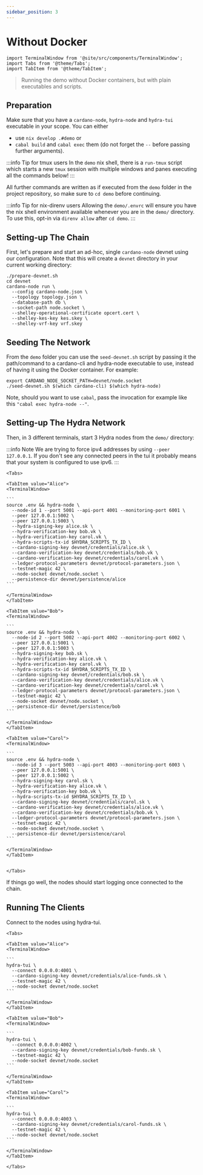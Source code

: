 ```yaml
---
sidebar_position: 3
---
```


# Without Docker

```mdx-code-block
import TerminalWindow from '@site/src/components/TerminalWindow';
import Tabs from '@theme/Tabs';
import TabItem from '@theme/TabItem';
```

> Running the demo without Docker containers, but with plain executables and scripts.

## Preparation

Make sure that you have a `cardano-node`, `hydra-node` and `hydra-tui` executable in your scope. You can either

- use `nix develop .#demo` or
- `cabal build` and `cabal exec` them (do not forget the `--` before passing further arguments).

:::info Tip for tmux users
In the `demo` nix shell, there is a `run-tmux` script which starts a new `tmux` session with multiple windows and panes executing all the commands below!
:::

All further commands are written as if executed from the `demo` folder in the project repository, so make sure to `cd demo` before continuing.

:::info Tip for nix-direnv users
Allowing the `demo/.envrc` will ensure you have the nix shell environment available whenever you are in the `demo/` directory. To use this, opt-in via `direnv allow` after `cd demo`.
:::

## Setting-up The Chain

First, let's prepare and start an ad-hoc, single `cardano-node` devnet using our configuration. Note that this will create a `devnet` directory in your current working directory:

<TerminalWindow>

```
./prepare-devnet.sh
cd devnet
cardano-node run \
  --config cardano-node.json \
  --topology topology.json \
  --database-path db \
  --socket-path node.socket \
  --shelley-operational-certificate opcert.cert \
  --shelley-kes-key kes.skey \
  --shelley-vrf-key vrf.skey
```

</TerminalWindow>

## Seeding The Network

From the `demo` folder you can use the `seed-devnet.sh` script by passing it the path/command to a cardano-cli and hydra-node executable to use, instead of having it using the Docker container. For example:

<TerminalWindow>

```
export CARDANO_NODE_SOCKET_PATH=devnet/node.socket
./seed-devnet.sh $(which cardano-cli) $(which hydra-node)
```

</TerminalWindow>

Note, should you want to use `cabal`, pass the invocation for example like this `"cabal exec hydra-node --"`.

## Setting-up The Hydra Network

Then, in 3 different terminals, start 3 Hydra nodes from the `demo/` directory:

:::info Note
We are trying to force ipv4 addresses by using `--peer 127.0.0.1`.
If you don't see any connected peers in the tui it probably means that your system is configured to use ipv6.
:::

````mdx-code-block
<Tabs>

<TabItem value="Alice">
<TerminalWindow>

```
source .env && hydra-node \
  --node-id 1 --port 5001 --api-port 4001 --monitoring-port 6001 \
  --peer 127.0.0.1:5002 \
  --peer 127.0.0.1:5003 \
  --hydra-signing-key alice.sk \
  --hydra-verification-key bob.vk \
  --hydra-verification-key carol.vk \
  --hydra-scripts-tx-id $HYDRA_SCRIPTS_TX_ID \
  --cardano-signing-key devnet/credentials/alice.sk \
  --cardano-verification-key devnet/credentials/bob.vk \
  --cardano-verification-key devnet/credentials/carol.vk \
  --ledger-protocol-parameters devnet/protocol-parameters.json \
  --testnet-magic 42 \
  --node-socket devnet/node.socket \
  --persistence-dir devnet/persistence/alice
```

</TerminalWindow>
</TabItem>

<TabItem value="Bob">
<TerminalWindow>

```
source .env && hydra-node \
  --node-id 2 --port 5002 --api-port 4002 --monitoring-port 6002 \
  --peer 127.0.0.1:5001 \
  --peer 127.0.0.1:5003 \
  --hydra-signing-key bob.sk \
  --hydra-verification-key alice.vk \
  --hydra-verification-key carol.vk \
  --hydra-scripts-tx-id $HYDRA_SCRIPTS_TX_ID \
  --cardano-signing-key devnet/credentials/bob.sk \
  --cardano-verification-key devnet/credentials/alice.vk \
  --cardano-verification-key devnet/credentials/carol.vk \
  --ledger-protocol-parameters devnet/protocol-parameters.json \
  --testnet-magic 42 \
  --node-socket devnet/node.socket \
  --persistence-dir devnet/persistence/bob
```

</TerminalWindow>
</TabItem>

<TabItem value="Carol">
<TerminalWindow>

```
source .env && hydra-node \
  --node-id 3 --port 5003 --api-port 4003 --monitoring-port 6003 \
  --peer 127.0.0.1:5001 \
  --peer 127.0.0.1:5002 \
  --hydra-signing-key carol.sk \
  --hydra-verification-key alice.vk \
  --hydra-verification-key bob.vk \
  --hydra-scripts-tx-id $HYDRA_SCRIPTS_TX_ID \
  --cardano-signing-key devnet/credentials/carol.sk \
  --cardano-verification-key devnet/credentials/alice.vk \
  --cardano-verification-key devnet/credentials/bob.vk \
  --ledger-protocol-parameters devnet/protocol-parameters.json \
  --testnet-magic 42 \
  --node-socket devnet/node.socket \
  --persistence-dir devnet/persistence/carol
```

</TerminalWindow>
</TabItem>


</Tabs>
````

If things go well, the nodes should start logging once connected to the chain.

## Running The Clients

Connect to the nodes using hydra-tui.

````mdx-code-block
<Tabs>

<TabItem value="Alice">
<TerminalWindow>

```
hydra-tui \
  --connect 0.0.0.0:4001 \
  --cardano-signing-key devnet/credentials/alice-funds.sk \
  --testnet-magic 42 \
  --node-socket devnet/node.socket
```

</TerminalWindow>
</TabItem>

<TabItem value="Bob">
<TerminalWindow>

```
hydra-tui \
  --connect 0.0.0.0:4002 \
  --cardano-signing-key devnet/credentials/bob-funds.sk \
  --testnet-magic 42 \
  --node-socket devnet/node.socket
```

</TerminalWindow>
</TabItem>

<TabItem value="Carol">
<TerminalWindow>

```
hydra-tui \
  --connect 0.0.0.0:4003 \
  --cardano-signing-key devnet/credentials/carol-funds.sk \
  --testnet-magic 42 \
  --node-socket devnet/node.socket
```

</TerminalWindow>
</TabItem>

</Tabs>
````
